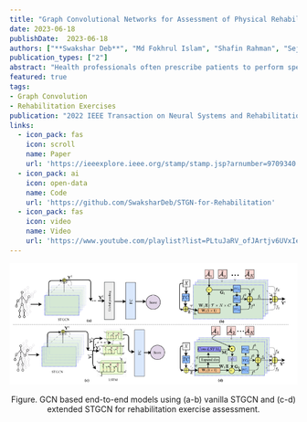 ```yaml
---
title: "Graph Convolutional Networks for Assessment of Physical Rehabilitation Exercises"
date: 2023-06-18
publishDate:  2023-06-18
authors: ["**Swakshar Deb**", "Md Fokhrul Islam", "Shafin Rahman", "Sejuti Rahman"]
publication_types: ["2"]
abstract: "Health professionals often prescribe patients to perform specific exercises for rehabilitation of several diseases (e.g., stroke, Parkinson, backpain). When patients perform those exercises in the absence of an expert (e.g., physicians/therapists), they cannot assess the correctness of the performance. Automatic assessment of physical rehabilitation exercises aims to assign a quality score given an RGBD video of the body movement as input. Recent deep learning approaches address this problem by extracting CNN features from co-ordinate grids of skeleton data (body-joints) obtained from videos. However, they could not extract rich spatio-temporal features from variable-length inputs. To address this issue, we investigate Graph Convolutional Networks (GCNs) for this task. We adapt spatio-temporal GCN to predict continuous scores(assessment) instead of discrete class labels. Our model can process variable-length inputs so that users can perform any number of repetitions of the prescribed exercise. Moreover, our novel design also provides self-attention of body-joints, indicating their role in predicting assessment scores. It guides the user to achieve a better score in future trials by matching the same attention weights of expert users. Our model successfully outperforms existing exercise assessment methods on KIMORE and UI-PRMD datasets."
featured: true
tags:
- Graph Convolution
- Rehabilitation Exercises
publication: "2022 IEEE Transaction on Neural Systems and Rehabilitation Engineering (TNSRE)"
links:
  - icon_pack: fas
    icon: scroll
    name: Paper
    url: 'https://ieeexplore.ieee.org/stamp/stamp.jsp?arnumber=9709340'
  - icon_pack: ai
    icon: open-data
    name: Code
    url: 'https://github.com/SwaksharDeb/STGN-for-Rehabilitation'
  - icon_pack: fas
    icon: video
    name: Video
    url: 'https://www.youtube.com/playlist?list=PLtuJaRV_ofJArtjv6UVxIefFItN3BG8iw'
---
```


![Rehab Architecture](/img/stgcn_architecture.PNG)

<p style="text-align:center"> Figure. GCN based end-to-end models using (a-b) vanilla STGCN and (c-d) extended STGCN for rehabilitation exercise assessment. </p>